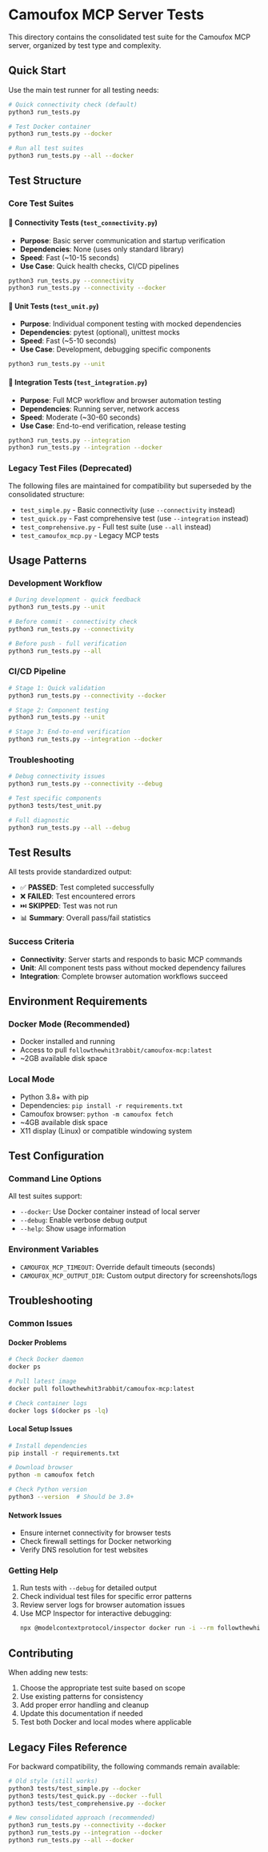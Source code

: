 # Camoufox MCP Server Tests

This directory contains the consolidated test suite for the Camoufox MCP server, organized by test type and complexity.

## Quick Start

Use the main test runner for all testing needs:

```bash
# Quick connectivity check (default)
python3 run_tests.py

# Test Docker container
python3 run_tests.py --docker

# Run all test suites
python3 run_tests.py --all --docker
```

## Test Structure

### Core Test Suites

#### 🔌 Connectivity Tests (`test_connectivity.py`)
- **Purpose**: Basic server communication and startup verification
- **Dependencies**: None (uses only standard library)
- **Speed**: Fast (~10-15 seconds)
- **Use Case**: Quick health checks, CI/CD pipelines

```bash
python3 run_tests.py --connectivity
python3 run_tests.py --connectivity --docker
```

#### 🧪 Unit Tests (`test_unit.py`)
- **Purpose**: Individual component testing with mocked dependencies
- **Dependencies**: pytest (optional), unittest mocks
- **Speed**: Fast (~5-10 seconds)
- **Use Case**: Development, debugging specific components

```bash
python3 run_tests.py --unit
```

#### 🔄 Integration Tests (`test_integration.py`)
- **Purpose**: Full MCP workflow and browser automation testing
- **Dependencies**: Running server, network access
- **Speed**: Moderate (~30-60 seconds)
- **Use Case**: End-to-end verification, release testing

```bash
python3 run_tests.py --integration
python3 run_tests.py --integration --docker
```

### Legacy Test Files (Deprecated)

The following files are maintained for compatibility but superseded by the consolidated structure:

- `test_simple.py` - Basic connectivity (use `--connectivity` instead)
- `test_quick.py` - Fast comprehensive test (use `--integration` instead)  
- `test_comprehensive.py` - Full test suite (use `--all` instead)
- `test_camoufox_mcp.py` - Legacy MCP tests

## Usage Patterns

### Development Workflow
```bash
# During development - quick feedback
python3 run_tests.py --unit

# Before commit - connectivity check
python3 run_tests.py --connectivity

# Before push - full verification
python3 run_tests.py --all
```

### CI/CD Pipeline
```bash
# Stage 1: Quick validation
python3 run_tests.py --connectivity --docker

# Stage 2: Component testing  
python3 run_tests.py --unit

# Stage 3: End-to-end verification
python3 run_tests.py --integration --docker
```

### Troubleshooting
```bash
# Debug connectivity issues
python3 run_tests.py --connectivity --debug

# Test specific components
python3 tests/test_unit.py

# Full diagnostic
python3 run_tests.py --all --debug
```

## Test Results

All tests provide standardized output:

- ✅ **PASSED**: Test completed successfully
- ❌ **FAILED**: Test encountered errors  
- ⏭️ **SKIPPED**: Test was not run
- 📊 **Summary**: Overall pass/fail statistics

### Success Criteria

- **Connectivity**: Server starts and responds to basic MCP commands
- **Unit**: All component tests pass without mocked dependency failures
- **Integration**: Complete browser automation workflows succeed

## Environment Requirements

### Docker Mode (Recommended)
- Docker installed and running
- Access to pull `followthewhit3rabbit/camoufox-mcp:latest`
- ~2GB available disk space

### Local Mode  
- Python 3.8+ with pip
- Dependencies: `pip install -r requirements.txt`
- Camoufox browser: `python -m camoufox fetch`
- ~4GB available disk space
- X11 display (Linux) or compatible windowing system

## Test Configuration

### Command Line Options

All test suites support:
- `--docker`: Use Docker container instead of local server
- `--debug`: Enable verbose debug output
- `--help`: Show usage information

### Environment Variables

- `CAMOUFOX_MCP_TIMEOUT`: Override default timeouts (seconds)
- `CAMOUFOX_MCP_OUTPUT_DIR`: Custom output directory for screenshots/logs

## Troubleshooting

### Common Issues

#### Docker Problems
```bash
# Check Docker daemon
docker ps

# Pull latest image
docker pull followthewhit3rabbit/camoufox-mcp:latest

# Check container logs
docker logs $(docker ps -lq)
```

#### Local Setup Issues
```bash
# Install dependencies
pip install -r requirements.txt

# Download browser
python -m camoufox fetch

# Check Python version
python3 --version  # Should be 3.8+
```

#### Network Issues
- Ensure internet connectivity for browser tests
- Check firewall settings for Docker networking
- Verify DNS resolution for test websites

### Getting Help

1. Run tests with `--debug` for detailed output
2. Check individual test files for specific error patterns
3. Review server logs for browser automation issues
4. Use MCP Inspector for interactive debugging:
   ```bash
   npx @modelcontextprotocol/inspector docker run -i --rm followthewhit3rabbit/camoufox-mcp:latest
   ```

## Contributing

When adding new tests:

1. Choose the appropriate test suite based on scope
2. Use existing patterns for consistency
3. Add proper error handling and cleanup
4. Update this documentation if needed
5. Test both Docker and local modes where applicable

## Legacy Files Reference

For backward compatibility, the following commands remain available:

```bash
# Old style (still works)
python3 tests/test_simple.py --docker
python3 tests/test_quick.py --docker --full
python3 tests/test_comprehensive.py --docker

# New consolidated approach (recommended)
python3 run_tests.py --connectivity --docker
python3 run_tests.py --integration --docker  
python3 run_tests.py --all --docker
```
